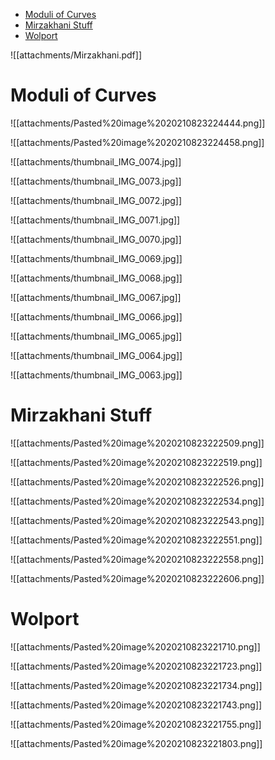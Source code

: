 -   [Moduli of Curves](#moduli-of-curves)
-   [Mirzakhani Stuff](#mirzakhani-stuff)
-   [Wolport](#wolport)














![[attachments/Mirzakhani.pdf]]

# Moduli of Curves

![[attachments/Pasted%20image%2020210823224444.png]]

![[attachments/Pasted%20image%2020210823224458.png]]

![[attachments/thumbnail_IMG_0074.jpg]]

![[attachments/thumbnail_IMG_0073.jpg]]

![[attachments/thumbnail_IMG_0072.jpg]]

![[attachments/thumbnail_IMG_0071.jpg]]

![[attachments/thumbnail_IMG_0070.jpg]]

![[attachments/thumbnail_IMG_0069.jpg]]

![[attachments/thumbnail_IMG_0068.jpg]]

![[attachments/thumbnail_IMG_0067.jpg]]

![[attachments/thumbnail_IMG_0066.jpg]]

![[attachments/thumbnail_IMG_0065.jpg]]

![[attachments/thumbnail_IMG_0064.jpg]]

![[attachments/thumbnail_IMG_0063.jpg]]

# Mirzakhani Stuff

![[attachments/Pasted%20image%2020210823222509.png]]

![[attachments/Pasted%20image%2020210823222519.png]]

![[attachments/Pasted%20image%2020210823222526.png]]

![[attachments/Pasted%20image%2020210823222534.png]]

![[attachments/Pasted%20image%2020210823222543.png]]

![[attachments/Pasted%20image%2020210823222551.png]]

![[attachments/Pasted%20image%2020210823222558.png]]

![[attachments/Pasted%20image%2020210823222606.png]]

# Wolport

![[attachments/Pasted%20image%2020210823221710.png]]

![[attachments/Pasted%20image%2020210823221723.png]]

![[attachments/Pasted%20image%2020210823221734.png]]

![[attachments/Pasted%20image%2020210823221743.png]]

![[attachments/Pasted%20image%2020210823221755.png]]

![[attachments/Pasted%20image%2020210823221803.png]]

